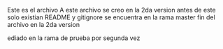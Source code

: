 Este es el archivo A
este archivo se creo en la 2da version 
antes de este solo existian README y gitignore
se encuentra en la rama master
fin del archivo en la 2da version

ediado en la rama de prueba por segunda vez